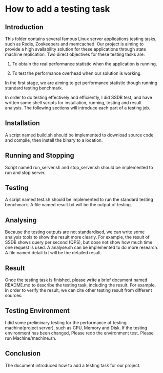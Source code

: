 # How to add a testing task

## Introduction
This folder contains several famous Linux server applications testing tasks, such as Redis, Zookeepers and memcached. Our project is aiming to provide a high availability solution for these applications through state machine replication. Two direct objectives for these testing tasks are:

1) To obtain the real performance statistic when the application is running. 

2) To test the performance overhead when our solution is working. 

In the first stage, we are aiming to get performance statistic though running standard testing benchmark.

In order to do testing effectively and efficiently, I did SSDB test, and have written some shell scripts for installation, running, testing and result analysis. The following sections will introduce each part of a testing job.

## Installation
A script named build.sh should be implemented to download source code and compile, then install the binary to a location.

## Running and Stopping
Script named run_server.sh and stop_server.sh should be implemented to run and stop server.

## Testing
A script named test.sh should be implemented to run the standard testing benchmark. A file named result.txt will be the output of testing.

## Analysing
Because the testing outputs are not standardised, we can write some analysis tools to show the result more clearly. For example, the result of SSDB shows query per second (QPS), but dose not show how much time one request is used. A analyse.sh can be implemented to do more research. A file named detail.txt will be the detailed result.

## Result

Once the testing task is finished, please write a brief document named README.md to describe the testing task, including the result. For example, in order to verify the result, we can cite other testing result from different sources.

## Testing Environment
I did some preliminary testing for the performance of testing machine(project server), such as CPU, Memory and Disk. If the testing environment has been changed, Please redo the environment test. Please run Machine/machine.sh.

## Conclusion

The document introduced how to add a testing task for our project.